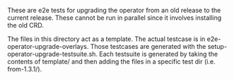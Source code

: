 These are e2e tests for upgrading the operator from an old
release to the current release.  These cannot be run in parallel
since it involves installing the old CRD.

The files in this directory act as a template.  The actual testcase is in
e2e-operator-upgrade-overlays.  Those testcases are generated with the
setup-operator-upgrade-testsuite.sh.  Each testsuite is generated by taking the
contents of template/ and then adding the files in a specific test dir
(i.e. from-1.3.1/).
